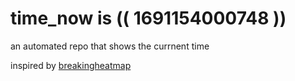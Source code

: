 # time_now is (( 1691154000748 ))

an automated repo that shows the currnent time

inspired by [breakingheatmap](https://github.com/breakingheatmap/breakingheatmap)